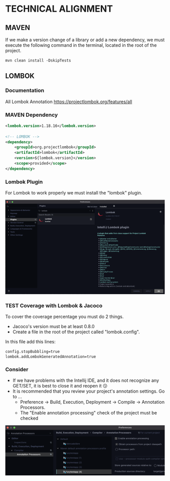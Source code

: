 # TECHNICAL ALIGNMENT

## MAVEN

If we make a version change of a library or add a new dependency, we must execute the following command in the terminal, located in the root of the project.

``` shell
mvn clean install -DskipTests
```

## LOMBOK

### Documentation

All Lombok Annotation 
https://projectlombok.org/features/all

### MAVEN Dependency

``` xml
<lombok.version>1.18.16</lombok.version>

<!-- LOMBOK -->
<dependency>
    <groupId>org.projectlombok</groupId>
    <artifactId>lombok</artifactId>
    <version>${lombok.version}</version>
    <scope>provided</scope>
</dependency>
```

### Lombok Plugin

For Lombok to work properly we must install the "lombok" plugin.

![alt text](image/Lombok-plugin.png "Lombok plugin")

### TEST Coverage with Lombok & Jacoco

To cover the coverage percentage you must do 2 things.
* Jacoco's version must be at least 0.8.0
* Create a file in the root of the project called "lombok.config".

In this file add this lines:

``` properties
config.stopBubbling=true
lombok.addLombokGeneratedAnnotation=true
```

### Consider
* If we have problems with the Intellij IDE, and it does not recognize any GET/SET, it is best to close it and reopen it :kissing:
* It is recommended that you review your project's annotation settings. Go to ...
    *  Preference -> Build, Execution, Deployment -> Compile -> Annotation Processors.
    *  The "Enable annotation processing" check of the project must be checked

![alt text](image/Annotation_Processors.png "Annotation Processors")
